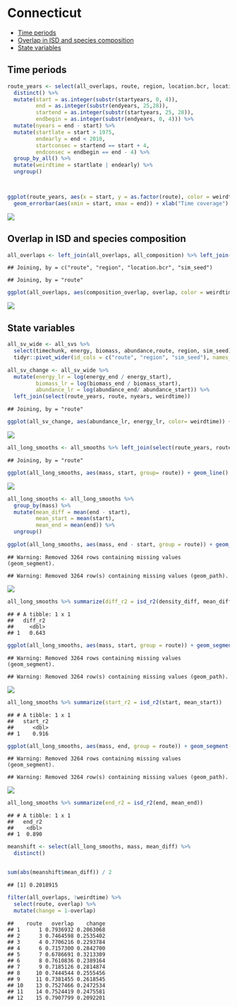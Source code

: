 Connecticut
================

  - [Time periods](#time-periods)
  - [Overlap in ISD and species
    composition](#overlap-in-isd-and-species-composition)
  - [State variables](#state-variables)

## Time periods

``` r
route_years <- select(all_overlaps, route, region, location.bcr, location.routename, startyears, endyears) %>%
  distinct() %>%
  mutate(start = as.integer(substr(startyears, 0, 4)),
         end = as.integer(substr(endyears, 25,28)),
         startend = as.integer(substr(startyears, 25, 28)),
         endbegin = as.integer(substr(endyears, 0, 4))) %>%
  mutate(nyears = end - start) %>%
  mutate(startlate = start > 1975,
         endearly = end < 2010,
         startconsec = startend == start + 4,
         endconsec = endbegin == end - 4) %>%
  group_by_all() %>%
  mutate(weirdtime = startlate | endearly) %>%
  ungroup()



ggplot(route_years, aes(x = start, y = as.factor(route), color = weirdtime)) + 
  geom_errorbar(aes(xmin = start, xmax = end)) + xlab("Time coverage") + ylab("Route")
```

![](connecticut_files/figure-gfm/unnamed-chunk-1-1.png)<!-- -->

## Overlap in ISD and species composition

``` r
all_overlaps <- left_join(all_overlaps, all_composition) %>% left_join(select(route_years, route, nyears, weirdtime))
```

    ## Joining, by = c("route", "region", "location.bcr", "sim_seed")

    ## Joining, by = "route"

``` r
ggplot(all_overlaps, aes(composition_overlap, overlap, color = weirdtime)) + geom_point() + geom_abline(intercept = 0, slope = 1) + xlim(.5, 1) + ylim(0.5,1)
```

![](connecticut_files/figure-gfm/unnamed-chunk-2-1.png)<!-- -->

## State variables

``` r
all_sv_wide <- all_svs %>%
  select(timechunk, energy, biomass, abundance,route, region, sim_seed) %>%
  tidyr::pivot_wider(id_cols = c("route", "region", "sim_seed"), names_from = timechunk, values_from = c("energy", "biomass", "abundance"))

all_sv_change <- all_sv_wide %>%
  mutate(energy_lr = log(energy_end / energy_start),
         biomass_lr = log(biomass_end / biomass_start),
         abundance_lr = log(abundance_end/ abundance_start)) %>%
  left_join(select(route_years, route, nyears, weirdtime))
```

    ## Joining, by = "route"

``` r
ggplot(all_sv_change, aes(abundance_lr, energy_lr, color= weirdtime)) + geom_point() + geom_abline(intercept = 0, slope = 1) 
```

![](connecticut_files/figure-gfm/unnamed-chunk-3-1.png)<!-- -->

``` r
all_long_smooths <- all_smooths %>% left_join(select(route_years, route, weirdtime)) %>% filter(!weirdtime)
```

    ## Joining, by = "route"

``` r
ggplot(all_long_smooths, aes(mass, start, group= route)) + geom_line()
```

![](connecticut_files/figure-gfm/unnamed-chunk-4-1.png)<!-- -->

``` r
all_long_smooths <- all_long_smooths %>%
  group_by(mass) %>%
  mutate(mean_diff = mean(end - start),
         mean_start = mean(start),
         mean_end = mean(end)) %>%
  ungroup()

ggplot(all_long_smooths, aes(mass, end - start, group = route)) + geom_segment(aes(x = mass, y = 0, xend = mass, yend = end - start), alpha = .05) + xlim(1, 8) + geom_line(aes(mass, mean_diff), color = "green", alpha = .05)
```

    ## Warning: Removed 3264 rows containing missing values (geom_segment).

    ## Warning: Removed 3264 row(s) containing missing values (geom_path).

![](connecticut_files/figure-gfm/unnamed-chunk-5-1.png)<!-- -->

``` r
all_long_smooths %>% summarize(diff_r2 = isd_r2(density_diff, mean_diff))
```

    ## # A tibble: 1 x 1
    ##   diff_r2
    ##     <dbl>
    ## 1   0.643

``` r
ggplot(all_long_smooths, aes(mass, start, group = route)) + geom_segment(aes(x = mass, y = 0, xend = mass, yend =  start), alpha = .05) + xlim(1, 8) + geom_line(aes(mass, mean_start), color = "green", alpha = .05)
```

    ## Warning: Removed 3264 rows containing missing values (geom_segment).
    
    ## Warning: Removed 3264 row(s) containing missing values (geom_path).

![](connecticut_files/figure-gfm/unnamed-chunk-5-2.png)<!-- -->

``` r
all_long_smooths %>% summarize(start_r2 = isd_r2(start, mean_start))
```

    ## # A tibble: 1 x 1
    ##   start_r2
    ##      <dbl>
    ## 1    0.916

``` r
ggplot(all_long_smooths, aes(mass, end, group = route)) + geom_segment(aes(x = mass, y = 0, xend = mass, yend = end), alpha = .05) + xlim(1, 8) + geom_line(aes(mass, mean_end), color = "green", alpha = .05)
```

    ## Warning: Removed 3264 rows containing missing values (geom_segment).
    
    ## Warning: Removed 3264 row(s) containing missing values (geom_path).

![](connecticut_files/figure-gfm/unnamed-chunk-5-3.png)<!-- -->

``` r
all_long_smooths %>% summarize(end_r2 = isd_r2(end, mean_end))
```

    ## # A tibble: 1 x 1
    ##   end_r2
    ##    <dbl>
    ## 1  0.890

``` r
meanshift <- select(all_long_smooths, mass, mean_diff) %>%
  distinct()


sum(abs(meanshift$mean_diff)) / 2
```

    ## [1] 0.2018915

``` r
filter(all_overlaps, !weirdtime) %>%
  select(route, overlap) %>%
  mutate(change = 1-overlap)
```

    ##    route   overlap    change
    ## 1      1 0.7936932 0.2063068
    ## 2      3 0.7464598 0.2535402
    ## 3      4 0.7706216 0.2293784
    ## 4      6 0.7157300 0.2842700
    ## 5      7 0.6786691 0.3213309
    ## 6      8 0.7610836 0.2389164
    ## 7      9 0.7185126 0.2814874
    ## 8     10 0.7444544 0.2555456
    ## 9     11 0.7381455 0.2618545
    ## 10    13 0.7527466 0.2472534
    ## 11    14 0.7524419 0.2475581
    ## 12    15 0.7907799 0.2092201
